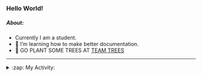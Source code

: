 ### Hello World!

##### About:
- Currently I am a student.
- 🌱 I’m learning how to make better documentation.
- 🌱 GO PLANT SOME TREES AT [TEAM TREES](https://teamtrees.org/)

---
<details>
  <summary>:zap: My Activity:</summary>
  
<!--START_SECTION:waka-->
![Code Time](http://img.shields.io/badge/Code%20Time-1%2C132%20hrs%204%20mins-blue)

**I'm a Night 🦉** 

```text
🌞 Morning                1186 commits        ██░░░░░░░░░░░░░░░░░░░░░░░   08.51 % 
🌆 Daytime                5146 commits        █████████░░░░░░░░░░░░░░░░   36.91 % 
🌃 Evening                3988 commits        ███████░░░░░░░░░░░░░░░░░░   28.60 % 
🌙 Night                  3622 commits        ██████░░░░░░░░░░░░░░░░░░░   25.98 % 
```
📅 **I'm Most Productive on Wednesday** 

```text
Monday                   2170 commits        ████░░░░░░░░░░░░░░░░░░░░░   15.56 % 
Tuesday                  1743 commits        ███░░░░░░░░░░░░░░░░░░░░░░   12.50 % 
Wednesday                3263 commits        ██████░░░░░░░░░░░░░░░░░░░   23.40 % 
Thursday                 1621 commits        ███░░░░░░░░░░░░░░░░░░░░░░   11.63 % 
Friday                   1345 commits        ██░░░░░░░░░░░░░░░░░░░░░░░   09.65 % 
Saturday                 1270 commits        ██░░░░░░░░░░░░░░░░░░░░░░░   09.11 % 
Sunday                   2530 commits        █████░░░░░░░░░░░░░░░░░░░░   18.15 % 
```


📊 **This Week I Spent My Time On** 

```text
🔥 Editors: 
VS Code                  2 hrs 16 mins       █████████████████████████   100.00 % 

🐱‍💻 Projects: 
discord-bot              1 hr 23 mins        ███████████████░░░░░░░░░░   61.45 % 
praise                   52 mins             ██████████░░░░░░░░░░░░░░░   38.55 % 
```


 Last Updated on 03/06/2023 19:08:24 UTC
<!--END_SECTION:waka-->
</details>
